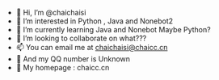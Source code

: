 - 👋 Hi, I’m @chaichaisi
- 👀 I’m interested in Python , Java and Nonebot2
- 🌱 I’m currently learning Java and Nonebot Maybe Python?
- 💞️ I’m looking to collaborate on what???
- 📫 You can email me at chaichaisi@chaicc.cn
- 🎉 And my QQ number is Unknown
- 🎃 My homepage : chaicc.cn 

<!---
chaichaisi/chaichaisi is a ✨ special ✨ repository because its `README.md` (this file) appears on your GitHub profile.
You can click the Preview link to take a look at your changes.
--->

